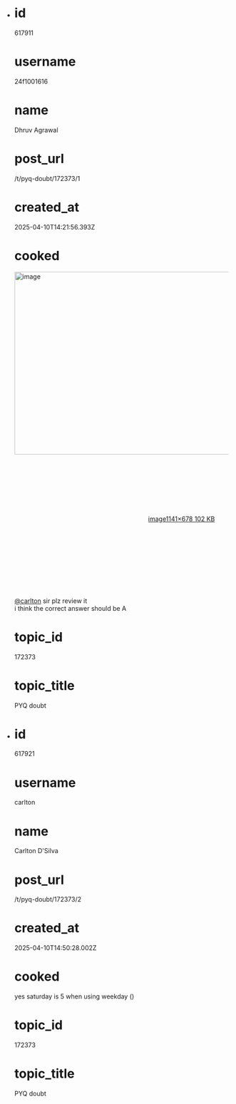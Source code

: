 - # id
  
  617911
  
  # username
  
  24f1001616
  
  # name
  
  Dhruv Agrawal
  
  # post_url
  
  /t/pyq-doubt/172373/1
  
  # created_at
  
  2025-04-10T14:21:56.393Z
  
  # cooked
  
  <p><div class="lightbox-wrapper"><a class="lightbox" href="https://europe1.discourse-cdn.com/flex013/uploads/iitm/original/3X/1/1/1147fa7bca00db3d2085d116f674364128961293.jpeg" data-download-href="/uploads/short-url/2sSksYtujWWAwKNlXlW2eJXwnDR.jpeg?dl=1" title="image" rel="noopener nofollow ugc"><img src="https://europe1.discourse-cdn.com/flex013/uploads/iitm/optimized/3X/1/1/1147fa7bca00db3d2085d116f674364128961293_2_690x410.jpeg" alt="image" data-base62-sha1="2sSksYtujWWAwKNlXlW2eJXwnDR" width="690" height="410" srcset="https://europe1.discourse-cdn.com/flex013/uploads/iitm/optimized/3X/1/1/1147fa7bca00db3d2085d116f674364128961293_2_690x410.jpeg, https://europe1.discourse-cdn.com/flex013/uploads/iitm/optimized/3X/1/1/1147fa7bca00db3d2085d116f674364128961293_2_1035x615.jpeg 1.5x, https://europe1.discourse-cdn.com/flex013/uploads/iitm/original/3X/1/1/1147fa7bca00db3d2085d116f674364128961293.jpeg 2x" data-dominant-color="EDEDEC"><div class="meta"><svg class="fa d-icon d-icon-far-image svg-icon" aria-hidden="true"><use href="#far-image"></use></svg><span class="filename">image</span><span class="informations">1141×678 102 KB</span><svg class="fa d-icon d-icon-discourse-expand svg-icon" aria-hidden="true"><use href="#discourse-expand"></use></svg></div></a></div><br>
  <a class="mention" href="/u/carlton">@carlton</a> sir plz review it<br>
  i think the correct answer should be A</p>
  
  # topic_id
  
  172373
  
  # topic_title
  
  PYQ doubt
- # id
  
  617921
  
  # username
  
  carlton
  
  # name
  
  Carlton D'Silva
  
  # post_url
  
  /t/pyq-doubt/172373/2
  
  # created_at
  
  2025-04-10T14:50:28.002Z
  
  # cooked
  
  <p>yes saturday is 5 when using weekday ()</p>
  
  # topic_id
  
  172373
  
  # topic_title
  
  PYQ doubt
